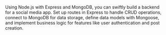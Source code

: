 Using Node.js with Express and MongoDB, you can swiftly build a backend for a social media app. Set up routes in Express to handle CRUD operations, connect to MongoDB for data storage, define data models with Mongoose, and implement business logic for features like user authentication and post creation.
